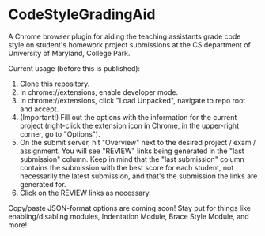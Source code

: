 # CodeStyleGradingAid
A Chrome browser plugin for aiding the teaching assistants grade code style on student's homework project submissions at the CS department of University of Maryland, College Park.

Current usage (before this is published):

1) Clone this repository.
2) In chrome://extensions, enable developer mode.
3) In chrome://extensions, click "Load Unpacked", navigate to repo root and accept.
4) (Important!) Fill out the options with the information for the current project (right-click the extension icon in Chrome, in the upper-right corner, go to "Options").
5) On the submit server, hit "Overview" next to the desired project / exam / assignment. You will see "REVIEW" links being generated in the "last submission" column. Keep in mind that the "last submission" column contains the submission with the best score for each student, not necessarily the latest submission, and that's the submission the links are generated for.
6) Click on the REVIEW links as necessary.

Copy/paste JSON-format options are coming soon!
Stay put for things like enabling/disabling modules, Indentation Module, Brace Style Module, and more!
